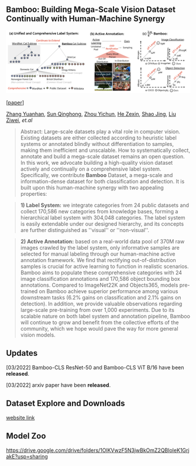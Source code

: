 ## Bamboo: Building Mega-Scale Vision Dataset Continually with Human-Machine Synergy

![fig1](Figures/Fig1.png)

[[paper](https://arxiv.org/abs/2007.12342)] 

[Zhang Yuanhan](https://github.com/Davidzhangyuanhan/Bamboo), [Sun Qinghong](https://github.com/Davidzhangyuanhan/Bamboo), [Zhou Yichun](https://github.com/Davidzhangyuanhan/Bamboo), [He Zexin](https://github.com/Davidzhangyuanhan/Bamboo), [Shao Jing](https://amandajshao.github.io/), [Liu Ziwei](https://liuziwei7.github.io/), *et.al* 

> Abstract: Large-scale datasets play a vital role in computer vision. Existing datasets are either collected according to heuristic label systems or annotated blindly without differentiation to samples, making them inefficient and unscalable. How to systematically collect, annotate and build a mega-scale dataset remains an open question. In this work, we advocate building a high-quality vision dataset actively and continually on a comprehensive label system.
Specifically, we contribute **Bamboo** Dataset, a mega-scale and information-dense dataset for both classification and detection. 
It is built upon this human-machine synergy with two appealing properties:

>  **1) Label System:** we integrate categories from 24 public datasets and collect 170,586 new categories from knowledge bases, forming a hierarchical label system with 304,048 categories. The label system is easily extendable under our designed hierarchy, and its concepts are further distinguished as ''visual'' or ''non-visual''.

>  **2) Active Annotation:** based on a real-world data pool of 370M raw images crawled by the label system, only informative samples are selected for manual labeling through our human-machine active annotation framework. We find that rectifying out-of-distribution samples is crucial for active learning to function in realistic scenarios.
Bamboo aims to populate these comprehensive categories with 24 image classification annotations and 170,586 object bounding box annotations. 
Compared to ImageNet22K and Objects365, models pre-trained on Bamboo achieve superior performance among various downstream tasks (6.2% gains on classification and 2.1% gains on detection). In addition, we provide valuable observations regarding large-scale pre-training from over 1,000 experiments.
Due to its scalable nature on both label system and annotation pipeline, Bamboo will continue to grow and benefit from the collective efforts of the community, which we hope would pave the way for more general vision models. 


## Updates
[03/2022] Bamboo-CLS ResNet-50 and Bamboo-CLS ViT B/16 have been **released**.

[03/2022] arxiv paper have been **released**.

## Dataset Explore and Downloads
[website link](https://opengvlab.shlab.tech/bamboo/home)

## Model Zoo
https://drive.google.com/drive/folders/1OlKVwzF5N3jwBkOmZ2QBloIeK1GrjakE?usp=sharing



